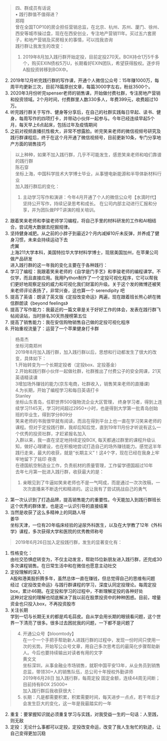 >四、群成员有话说<br>
• 践行群值不值得进？<br>
>郑翔<br>
>曾在全国TOP10的房企担任营销总监，在北京、杭州、苏州、厦门、徐州、西安等城市操过盘，现在在西安创业，专注地产营销11年。买过五六套房子，和地产营销及买房相关的事情，可以找我咨询<br>
>践行群让我发生的改变：<br>
>1. 2019年8月加入践行群开始定投，目前定投270天。BOX持仓1万5千多个，购买EXIN债权5万U，长期看好EXIN团队，希望获得股权。逐步将A股投资转移到BOX中。<br>
2. 2019年12月听完践行群的写作课，开通个人微信公众号：15年赚1000万，每周平均更新三次，目前78篇原创文章，每篇3000字左右，粉丝3500个。<br>
3. 2020年3月份听完spenser老师的销售课，开始做付费社群，专注房地产营销和投资领域。2个月时间，付费群里人数330多人，年费399元，收费超过10万。<br>
4. 听完践行群关于写作、健身等分享后，在自己的社群实践每日早起、读书、健身，每周写作的四项打卡，并带动小伙伴一起参与。今年已经连续早起5个月，每天早上6点起床，包括过年及疫情期间<br>
5. 之前对视频直播抗性极大，非常不想露脸。听完笑来老师的微信视频号研究及践行群课程后，终于在这个月开通了微信视频号，目前更新10条，专门分享地产方面的销售技巧<br>
>以上种种，如果不加入践行群，几乎不可能发生，感恩笑来老师和咱们靠谱的践行群<br>
>陈石穿<br>
>坐标上海，中国科学技术大学博士毕业，从事锂电新能源和半导体新材料行业<br>
>加入践行群后的变化：<br>
>1. 主动学习写作和演讲：今年4月开通了个人的微信公众号【水滴时代】坚持公开写作，持续记录思考和成长。 在公司内部主动进行汇报和分享，并为团队做PPT讲演的相关培训。<br>
2. 跟着笑来老师和李骏老师学习编程，将自己手里的材料研发的工作和AI相结合，尝试用大数据去挖掘规律。<br>
3. 坚持健身减肥。从之前的小胖子到最近2个月内减掉10斤未反弹，并养成了健身习惯，未来会持续运动下去<br>
虎翼<br>
上海211大学本科，美国特拉华大学材料学博士，现居美国加州，在苹果公司做产品研发<br>
进入践行群的这一年我的变化主要在于各种践行：<br>
1. 学习了编程：我跟着笑来老师的《自学是门手艺》和李骏老师的编程课学。不仅学，而且直接应用。我用Python制作了一个定投可视化程序，它可以帮我们更好地观察定投的威力和可视化我们财富的升级。关于这个发的微博还被笑来老师评论表扬了，非常兴奋，这也算一个 serendipity 吧<br>
2. 提高了英语：朗读了英文版《定投改变命运》两遍，现在跟着班长熊心妍在微信群朗读《beyond feelings》<br>
3. 提高了写作能力：我最近的一篇文章是关于好好工作的体会，发表在践行群飞帖阅读站，当时排名30天热搜榜第五位<br>
4. 提高了销售能力：我在安信购物销售自己做的定投可视化程序<br>
5. 开始重视流量了：运营了一个苹果健身打卡群<br>
>杨青杰<br>
坐标河南郑州<br>
>2019年8月加入践行群，加入践行群以后，思想和行动都发生了很大的改变，具体如下：<br>
1.开始转变为一个长期定投者（定投box、定投基金）<br>
2.开始和践行群小伙伴一起做社群，社群推出了付费公子的安全网课，21天英语精读课<br>
3增加场外赚钱的能力(京东电商，社群收入，销售笑来老师的直播课)<br>
4.为长期，开始了编程学习和每日英语打卡<br>
Stanley<br>
>坐标山东青岛，任职世界500强物流企业大区管理， 终身学习者，得到上连续学习1145天，学习时间超过2950+小时，也是得到大学第一批青岛创始班的毕业生，得到学分809分<br>
笑来老师的书我很早就有阅读，而且在得到平台上也一直在学习笑来老师的课程。但对于定投践行群，我却后知后觉，直到19年11月份才听说有这么一个优秀的投资社群，才赶紧报名加入<br>
入群以来，我一直在坚定地持续定投BOX, 每天都通过群里的课程升级认知，做好心理建设，也在积极地尝试打造自己的场外赚钱能力。感觉这半年践行走来，最大的收获，就是“长期主义”！这4个字，现在已经在我身上牢牢地留下了铭印
夜夜<br>
在德国航空制造业工作，负责航材的质量管理，工作留学德国超过10年<br>
去年七月第一批进入践行群，收获最大的是：<br>
>1. 亲眼见到了牛逼如笑来老师也不是一气呵成，而是通过一次次改稿，一次次直播来不断迭代和精进的。这让我有了尝试挑战自己的勇气<br>
2. 第一次认识到了打造品牌，提高销售能力的重要性。今天能加入到践行群班长这个优秀的群体里，也是这一认识引导的直接结果<br>
3. 当然是收获了这么多精神上的同路人呀<br>
姜华<br>
坐标天津，一位有20年临床经验的泌尿外科医生，以及在大学教了12年《外科学》课程，多次获得大学和医院的优秀教师称号<br>
>2019年6月26日加入定投践行群，发生的显著变化有：<br>
1. 性格变化：<br>
由社交恐惧症转变为，不仅主动发言，帮助15位新朋友进入践行群，还完成30多次课程销售。在日常生活中和在微信也愿意主动社交<br>
2. 定投理解的深入：<br>
A股和港美股折腾多年，虽然总体一直在赚钱，但总觉得自己的思维有问题<br>
经过《定投改变命运》与践行群课程的学习，深度认同定投理论。每周定投box，累计46期。在定投和学习的过程中，不断理解定投的各种好处<br>
这种对定投的理解也彻底解决了我以前在股票投资中的种种困惑。目前，增量资金也只投入box，不再投资股市<br>
3. 关注长期<br>
学到一切与长期无关的都是鸡毛蒜皮。自从学会用长期的眼镜看问题，这个世界一下清亮了很多。很多过去困扰我的问题，一下都不是问题了<br>
>4. 开通公众号【bloomtody】<br>
在一个一个手把手帮助新人进践行群的过程中，发现一份时间只使用一次的劣势。开始写公众号文章，用自己多次思考后的最简化步骤帮助新人。今后也要持续输出对读者有用的文字<br>
黄文文<br>
坐标深圳，从事金融业市场销售，就职中国平安13年，从业务员到销售总监，带领30+人的销售队伍，总公司十年授权外勤讲师<br>
2019年6月28日 加入践行群，每周定投 固定金额，连续44周无间断；<br>
目前持有BOX 25000+<br>
>加入践行群后我收获很大：<br>
>1. 长期：凡是都需要积累，积累需要时间，每天进步一点点，若干年后才会发生巨大的变化，这一年是我最踏实的一年<br>
2. 重复：要掌握知识就必须重复学习与实践，对我受益一生的一句话：人至践，则无敌<br>
3. 定投：无论什么事都可以定投，定投改变命运，改变了我人生匆忙的轨迹，让自己变得更加沉稳
